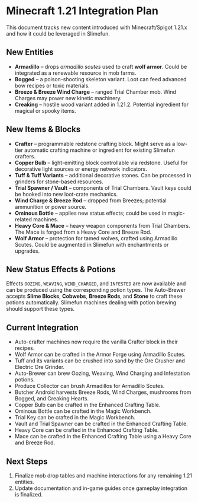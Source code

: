 # Minecraft 1.21 Integration Plan

This document tracks new content introduced with Minecraft/Spigot 1.21.x and how it could be leveraged in Slimefun.

## New Entities
- **Armadillo** – drops *armadillo scutes* used to craft **wolf armor**. Could be integrated as a renewable resource in mob farms.
- **Bogged** – a poison-shooting skeleton variant. Loot can feed advanced bow recipes or toxic materials.
- **Breeze & Breeze Wind Charge** – ranged Trial Chamber mob. Wind Charges may power new kinetic machinery.
- **Creaking** – hostile wood variant added in 1.21.2. Potential ingredient for magical or spooky items.

## New Items & Blocks
- **Crafter** – programmable redstone crafting block. Might serve as a low-tier automatic crafting machine or ingredient for existing Slimefun crafters.
- **Copper Bulb** – light-emitting block controllable via redstone. Useful for decorative light sources or energy network indicators.
- **Tuff & Tuff Variants** – additional decorative stones. Can be processed in grinders for stone-based resources.
- **Trial Spawner / Vault** – components of Trial Chambers. Vault keys could be hooked into new loot-crate mechanics.
- **Wind Charge & Breeze Rod** – dropped from Breezes; potential ammunition or power source.
- **Ominous Bottle** – applies new status effects; could be used in magic-related machines.
- **Heavy Core & Mace** – heavy weapon components from Trial Chambers. The Mace is forged from a Heavy Core and Breeze Rod.
- **Wolf Armor** – protection for tamed wolves, crafted using Armadillo Scutes. Could be augmented in Slimefun with enchantments or upgrades.

## New Status Effects & Potions
Effects `OOZING`, `WEAVING`, `WIND_CHARGED`, and `INFESTED` are now available and can be produced using the corresponding potion types. The Auto-Brewer accepts **Slime Blocks**, **Cobwebs**, **Breeze Rods**, and **Stone** to craft these potions automatically. Slimefun machines dealing with potion brewing should support these types.

## Current Integration
- Auto-crafter machines now require the vanilla Crafter block in their recipes.
- Wolf Armor can be crafted in the Armor Forge using Armadillo Scutes.
- Tuff and its variants can be crushed into sand by the Ore Crusher and Electric Ore Grinder.
- Auto-Brewer can brew Oozing, Weaving, Wind Charging and Infestation potions.
- Produce Collector can brush Armadillos for Armadillo Scutes.
- Butcher Android harvests Breeze Rods, Wind Charges, mushrooms from Bogged, and Creaking Hearts.
- Copper Bulb can be crafted in the Enhanced Crafting Table.
- Ominous Bottle can be crafted in the Magic Workbench.
- Trial Key can be crafted in the Magic Workbench.
- Vault and Trial Spawner can be crafted in the Enhanced Crafting Table.
- Heavy Core can be crafted in the Enhanced Crafting Table.
- Mace can be crafted in the Enhanced Crafting Table using a Heavy Core and Breeze Rod.

## Next Steps
1. Finalize mob drop tables and machine interactions for any remaining 1.21 entities.
2. Update documentation and in-game guides once gameplay integration is finalized.

